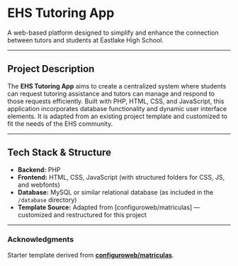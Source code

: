 # EHS Tutoring App

A web-based platform designed to simplify and enhance the connection between tutors and students at Eastlake High School.

---

##  Project Description

The **EHS Tutoring App** aims to create a centralized system where students can request tutoring assistance and tutors can manage and respond to those requests efficiently. Built with PHP, HTML, CSS, and JavaScript, this application incorporates database functionality and dynamic user interface elements. It is adapted from an existing project template and customized to fit the needs of the EHS community.

---

##  Tech Stack & Structure

- **Backend:** PHP  
- **Frontend:** HTML, CSS, JavaScript (with structured folders for CSS, JS, and webfonts)  
- **Database:** MySQL or similar relational database (as included in the `/database` directory)  
- **Template Source:** Adapted from [configuroweb/matriculas] — customized and restructured for this project

---

### Acknowledgments

Starter template derived from **[configuroweb/matriculas](https://github.com/configuroweb/matriculas)**.
